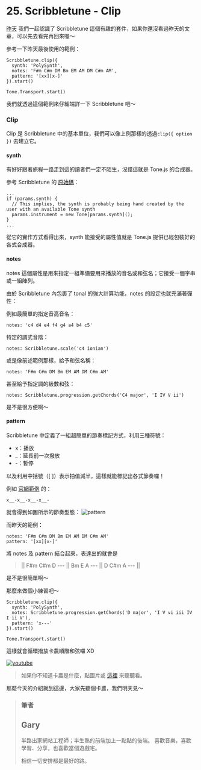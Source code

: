 # 25. Scribbletune - Clip

[昨天](https://ithelp.ithome.com.tw/articles/10208927) 我們一起認識了 Scribbletune 這個有趣的套件，如果你還沒看過昨天的文章，可以先去看完再回來喔～

參考一下昨天最後使用的範例：

```javascript=
Scribbletune.clip({
  synth: 'PolySynth',
  notes: 'F#m C#m DM Bm EM AM DM C#m AM',
  pattern: '[xx][x-]'
}).start()

Tone.Transport.start()
```

我們就透過這個範例來仔細端詳一下 Scribbletune 吧～

### Clip

Clip 是 Scribbletune 中的基本單位，我們可以像上例那樣的透過`clip({ option })` 去建立它。

#### synth

有好好跟著旅程一路走到這的讀者們一定不陌生，沒錯這就是 Tone.js 的合成器。

參考 Scribbletune 的 [原始碼](https://github.com/scribbletune/scribbletune/blob/060484793c6c8d139fdc8a588c11a87093554098/src/browserClip.js#L123)：

```javascript=
...
if (params.synth) {
  // This implies, the synth is probably being hand created by the user with an available Tone synth
  params.instrument = new Tone[params.synth]();
}
...
```

從它的實作方式看得出來，synth 能接受的屬性值就是 Tone.js 提供已經包裝好的各式合成器。

#### notes

notes 這個屬性是用來指定一組準備要用來播放的音名或和弦名；它接受一個字串或一組陣列。

由於 Scribbletune 內包裹了 tonal 的強大計算功能，notes 的設定也就充滿著彈性：

例如最簡單的指定音高音名：

```javascript=
notes: 'c4 d4 e4 f4 g4 a4 b4 c5'
```

特定的調式音階：

```javascript=
notes: Scribbletune.scale('c4 ionian')
```

或是像前述範例那樣，給予和弦名稱：

```javascript=
notes: 'F#m C#m DM Bm EM AM DM C#m AM'
```

甚至給予指定調的級數和弦：

```javascript=
notes: Scribbletune.progression.getChords('C4 major', 'I IV V ii')
```

是不是很方便啊～

#### pattern

Scribbletune 中定義了一組超簡單的節奏標記方式，利用三種符號：

- x：播放
- \_：延長前一次撥放
- \-：暫停

以及利用中括號（[ ]）表示拍值減半，這樣就能標記出各式節奏囉！

例如 [官網範例](https://scribbletune.com/documentation/core/clip) 的：

```javascript=
x__-x__-x__-x__-
```

就會得到如圖所示的節奏型態：
![pattern](https://i.imgur.com/zl7Ma7V.png)

而昨天的範例：

```javascript=
notes: 'F#m C#m DM Bm EM AM DM C#m AM'
pattern: '[xx][x-]'
```

將 notes 及 pattern 結合起來，表達出的就會是

> || F#m C#m D --- || Bm E A --- || D C#m A --- ||

是不是很簡單啊～

那麼來做個小練習吧～

```javascript=
Scribbletune.clip({
  synth: 'PolySynth',
  notes: Scribbletune.progression.getChords('D major', 'I V vi iii IV I ii V'),
  pattern: 'x---'
}).start()

Tone.Transport.start()
```

這樣就會循環撥放卡農順階和弦囉 XD

[![youtube](https://img.youtube.com/vi/DRgl-2EOyTI/0.jpg)](https://www.youtube.com/watch?v=DRgl-2EOyTI)

> 如果你不知道卡農是什麼，點圖片或 [這裡](https://www.youtube.com/watch?v=DRgl-2EOyTI) 來聽聽看。

那麼今天的介紹就到這邊，大家先聽個卡農，我們明天見～

> ### 筆者
>
> ## Gary
>
> 半路出家網站工程師；半生熟的前端加上一點點的後端。
> 喜歡音樂，喜歡學習、分享，也喜歡當個遊戲宅。
>
> 相信一切安排都是最好的路。
